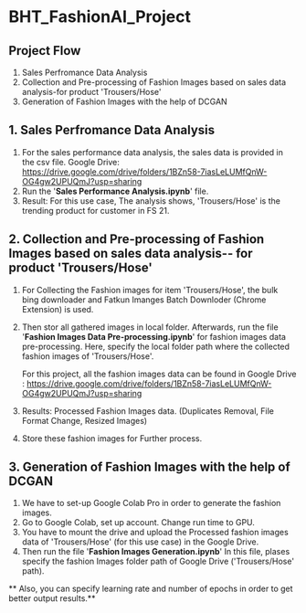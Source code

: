 # BHT_FashionAI_Project

## Project Flow

1. Sales Perfromance Data Analysis
2. Collection and Pre-processing of Fashion Images based on sales data analysis-for product 'Trousers/Hose'
4. Generation of Fashion Images with the help of DCGAN

## 1. Sales Perfromance Data Analysis
1. For the sales performance data analysis, the sales data is provided in the csv file. Google Drive: https://drive.google.com/drive/folders/1BZn58-7iasLeLUMfQnW-OG4gw2UPUQmJ?usp=sharing
2. Run the '**Sales Performance Analysis.ipynb**' file. 
3. Result: For this use case, The analysis shows, 'Trousers/Hose' is the trending product for customer in FS 21.

## 2. Collection and Pre-processing of Fashion Images based on sales data analysis-- for product 'Trousers/Hose'
 1. For Collecting the Fashion images for item 'Trousers/Hose', the bulk bing downloader and Fatkun Imanges Batch Downloder (Chrome Extension) is used.
 2. Then stor all gathered images in local folder. Afterwards, run the file '**Fashion Images Data Pre-processing.ipynb**' for fashion images data pre-processing. 
     Here, specify the local folder path where the collected fashion images of 'Trousers/Hose'.
     
     For this project, all the fashion images data can be found in Google Drive : https://drive.google.com/drive/folders/1BZn58-7iasLeLUMfQnW-OG4gw2UPUQmJ?usp=sharing
 3. Results: Processed Fashion Images data. (Duplicates Removal, File Format Change, Resized Images)
 4. Store these fashion images for Further process. 
    
 
## 3. Generation of Fashion Images with the help of DCGAN

1. We have to set-up Google Colab Pro in order to generate the fashion images. 
2. Go to Google Colab, set up account. Change run time to GPU.
3. You have to mount the drive and upload the Processed fashion images data of 'Trousers/Hose' (for this use case) in the Google Drive.
4. Then run the file '**Fashion Images Generation.ipynb**' In this file, plases specify the fashion Images folder path of Google Drive ('Trousers/Hose' path).

** Also, you can specify learning rate and number of epochs in order to get better output results.**

